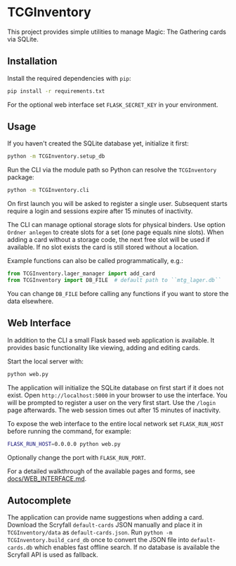 # TCGInventory

This project provides simple utilities to manage Magic: The Gathering cards via
SQLite.

## Installation

Install the required dependencies with ``pip``:

```bash
pip install -r requirements.txt
```

For the optional web interface set ``FLASK_SECRET_KEY`` in your environment.

## Usage

If you haven't created the SQLite database yet, initialize it first:

```bash
python -m TCGInventory.setup_db
```

Run the CLI via the module path so Python can resolve the ``TCGInventory`` package:

```bash
python -m TCGInventory.cli
```
On first launch you will be asked to register a single user. Subsequent starts
require a login and sessions expire after 15 minutes of inactivity.


The CLI can manage optional storage slots for physical binders.  Use option
``Ordner anlegen`` to create slots for a set (one page equals nine slots).  When
adding a card without a storage code, the next free slot will be used if
available.  If no slot exists the card is still stored without a location.



Example functions can also be called programmatically, e.g.:

```python
from TCGInventory.lager_manager import add_card
from TCGInventory import DB_FILE  # default path to ``mtg_lager.db``
```

You can change ``DB_FILE`` before calling any functions if you want to store the
data elsewhere.

## Web Interface

In addition to the CLI a small Flask based web application is available.  It
provides basic functionality like viewing, adding and editing cards.

Start the local server with:

```bash
python web.py
```

The application will initialize the SQLite database on first start if it does
not exist.  Open ``http://localhost:5000`` in your browser to use the
interface.
You will be prompted to register a user on the very first start. Use the
``/login`` page afterwards. The web session times out after 15 minutes of
inactivity.

To expose the web interface to the entire local network set ``FLASK_RUN_HOST``
before running the command, for example:

```bash
FLASK_RUN_HOST=0.0.0.0 python web.py
```

Optionally change the port with ``FLASK_RUN_PORT``.

For a detailed walkthrough of the available pages and forms, see [docs/WEB_INTERFACE.md](docs/WEB_INTERFACE.md).

## Autocomplete

The application can provide name suggestions when adding a card.  Download the
Scryfall ``default-cards`` JSON manually and place it in ``TCGInventory/data`` as
``default-cards.json``.  Run ``python -m TCGInventory.build_card_db`` once to
convert the JSON file into ``default-cards.db`` which enables fast offline
search. If no database is available the Scryfall API is used as fallback.
